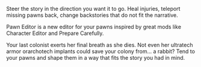 Steer the story in the direction you want it to go. Heal injuries, teleport missing pawns back, change backstories that do not fit the narrative.

Pawn Editor is a new editor for your pawns inspired by great mods like Character Editor and Prepare Carefully.

Your last colonist exerts her final breath as she dies. Not even her ultratech armor orarchotech implants could save your colony from... a rabbit? Tend to your pawns and shape them in a way that fits the story you had in mind.
